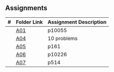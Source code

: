 ##  Assignments

|   #   | Folder Link | Assignment Description |
| :---: | ----------- | ---------------------- |
|      | [A01](https://github.com/baogtrang/4883-Prog-Tech/tree/main/Assignments/P10055)      | p10055 |
|      | [A04](https://github.com/baogtrang/4883-Prog-Tech/tree/main/Assignments/A04)      |   10 problems  |
|     | [A05](https://github.com/baogtrang/4883-Prog-Tech/tree/main/Assignments/P161)      | p161        |
|      | [A06](https://github.com/baogtrang/4883-Prog-Tech/tree/main/Assignments/A06) | p10226  |
|      | [A07](https://github.com/baogtrang/4883-Prog-Tech/tree/main/Assignments/A07) | p514  |

